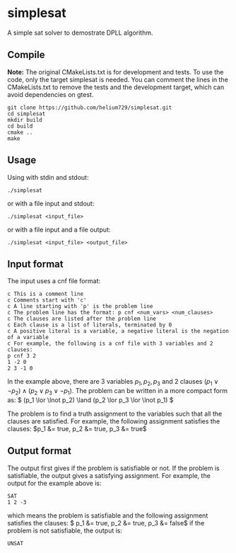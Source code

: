 # simplesat
A simple sat solver to demostrate DPLL algorithm.

## Compile
**Note:** The original CMakeLists.txt is for development and tests. To use the code, only the target simplesat is needed. You can comment the lines in the CMakeLists.txt to remove the tests and the development target, which can avoid dependencies on gtest.

```
git clone https://github.com/helium729/simplesat.git
cd simplesat
mkdir build
cd build
cmake ..
make
```

## Usage
Using with stdin and stdout:
```
./simplesat 
```
or with a file input and stdout:
```
./simplesat <input_file>
```
or with a file input and a file output:
```
./simplesat <input_file> <output_file>
```

## Input format
The input uses a cnf file format:
```
c This is a comment line
c Comments start with 'c'
c A line starting with 'p' is the problem line
c The problem line has the format: p cnf <num_vars> <num_clauses>
c The clauses are listed after the problem line
c Each clause is a list of literals, terminated by 0
c A positive literal is a variable, a negative literal is the negation of a variable
c For example, the following is a cnf file with 3 variables and 2 clauses:
p cnf 3 2
1 -2 0
2 3 -1 0
```

In the example above, there are 3 variables $p_1, p_2, p_3$ and 2 clauses $(p_1 \lor \lnot p_2) \land (p_2 \lor p_3 \lor \lnot p_1)$. The problem can be written in a more compact form as:
$ (p_1 \lor \lnot p_2) \land (p_2 \lor p_3 \lor \lnot p_1) $

The problem is to find a truth assignment to the variables such that all the clauses are satisfied. For example, the following assignment satisfies the clauses:
$p_1 &= true, p_2 &= true, p_3 &= true$

## Output format
The output first gives if the problem is satisfiable or not. If the problem is satisfiable, the output gives a satisfying assignment. For example, the output for the example above is:
```
SAT
1 2 -3
```
which means the problem is satisfiable and the following assignment satisfies the clauses:
$ p_1 &= true, p_2 &= true, p_3 &= false$
if the problem is not satisfiable, the output is:
```
UNSAT
```






